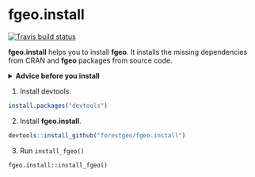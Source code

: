 
<!-- README.md is generated from README.Rmd. Please edit that file -->

# fgeo.install

[![Travis build
status](https://travis-ci.org/forestgeo/fgeo.install.svg?branch=master)](https://travis-ci.org/forestgeo/fgeo.install)

**fgeo.install** helps you to install **fgeo**. It installs the missing
dependencies from CRAN and **fgeo** packages from source code.

<details>

<summary><strong>Advice before you install</strong></summary>

<p>

  - Ensure you have a recent version of R.

  - Ensure you have updated packages (run `update.packages()`).

  - Close all other R sessions.

  - Restart R (go to *Session \> Restart R*).

</p>

</details>

1.  Install devtools.

<!-- end list -->

``` r
install.packages("devtools")
```

2.  Install **fgeo.install**.

<!-- end list -->

``` r
devtools::install_github("forestgeo/fgeo.install")
```

3.  Run `install_fgeo()`

<!-- end list -->

    fgeo.install::install_fgeo()
